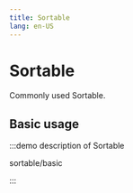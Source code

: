 ```yaml
---
title: Sortable
lang: en-US
---
```


# Sortable

Commonly used Sortable.

## Basic usage

:::demo description of Sortable

sortable/basic

:::
